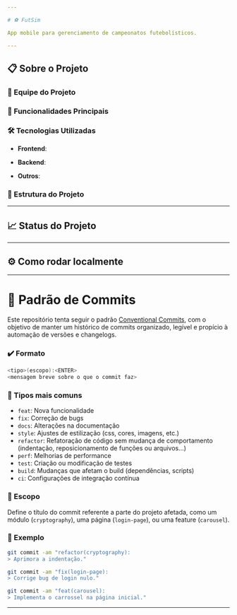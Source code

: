 ```yaml
---

# ⚽ FutSim

App mobile para gerenciamento de campeonatos futebolísticos.

---
```


## 📋 Sobre o Projeto

### 👥 Equipe do Projeto

### 🎯 Funcionalidades Principais

### 🛠️ Tecnologias Utilizadas

* **Frontend**:
  
* **Backend**:
  
* **Outros**:

### 📁 Estrutura do Projeto

---

## 📈 Status do Projeto

---

## ⚙️ Como rodar localmente

---

# 📓 Padrão de Commits

Este repositório tenta seguir o padrão [Conventional Commits](https://www.conventionalcommits.org/), com o objetivo de manter um histórico de commits organizado, legível e propício à automação de versões e changelogs.

### ✔️ Formato

```bash
<tipo>(escopo):<ENTER>
<mensagem breve sobre o que o commit faz>
```

### 🔧 Tipos mais comuns

- `feat`: Nova funcionalidade
- `fix`: Correção de bugs
- `docs`: Alterações na documentação
- `style`: Ajustes de estilização (css, cores, imagens, etc.)
- `refactor`: Refatoração de código sem mudança de comportamento (indentação, reposicionamento de funções ou arquivos...)
- `perf`: Melhorias de performance
- `test`: Criação ou modificação de testes
- `build`: Mudanças que afetam o build (dependências, scripts)
- `ci`: Configurações de integração contínua

### 📍 Escopo

Define o título do commit referente a parte do projeto afetada, como um módulo (`cryptography`), uma página (`login-page`), ou uma feature (`carousel`).

### 📝 Exemplo

```bash
git commit -am "refactor(cryptography):
> Aprimora a indentação."

git commit -am "fix(login-page):
> Corrige bug de login nulo."

git commit -am "feat(carousel):
> Implementa o carrossel na página inicial."
```

---
